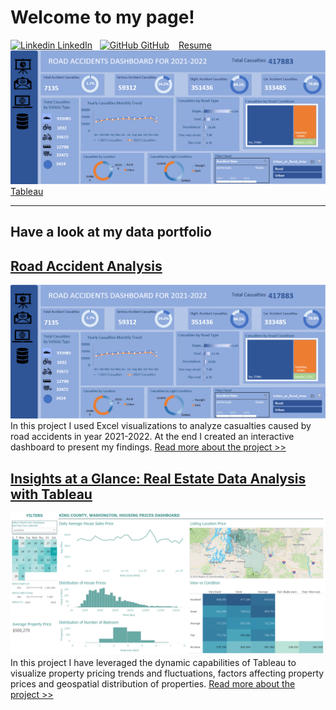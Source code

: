 # Welcome to my page!
[![Linkedin](https://i.stack.imgur.com/gVE0j.png) LinkedIn](https://linkedin.com/in/naimamunir)
&nbsp;
[![GitHub](https://i.stack.imgur.com/tskMh.png) GitHub](https://github.com/NaimaMunir) &ensp;
[Resume](https://www.canva.com/design/DAFqmrlbjpo/U-mMVP0WN0S2H6bmTte3aA/view?utm_content=DAFqmrlbjpo&utm_campaign=designshare&utm_medium=link&utm_source=publishsharelink) &nbsp; 
[![Tableau](/assets/Dashboard_final_roadAccidnets.png) Tableau](https://public.tableau.com/app/profile/naima.munir6150/vizzes)


----


## Have a look at my data portfolio


## [Road Accident Analysis](https://www.linkedin.com/pulse/road-accident-analysis-excel-naima-munir%3FtrackingId=y4CiOf3NPGRdmyzi1gzu9w%253D%253D/?trackingId=y4CiOf3NPGRdmyzi1gzu9w%3D%3D)
![](/assets/Dashboard_final_roadAccidnets.png)
In this project I used Excel visualizations to analyze casualties caused by road accidents in year 2021-2022. At the end I created an interactive dashboard to present my findings. [Read more about the project >>](https://www.linkedin.com/pulse/road-accident-analysis-excel-naima-munir%3FtrackingId=y4CiOf3NPGRdmyzi1gzu9w%253D%253D/?trackingId=y4CiOf3NPGRdmyzi1gzu9w%3D%3D)



## [Insights at a Glance: Real Estate Data Analysis with Tableau](https://www.linkedin.com/pulse/insights-glance-real-estate-data-analysis-tableau-naima-munir-igurf/?trackingId=S5Myk1WnS%2Fi8dhHylhGkgw%3D%3D)
![](/assets/realestate_dashboard.png)
 In this project I have leveraged the dynamic capabilities of Tableau to visualize property pricing trends and fluctuations, factors affecting property prices and geospatial distribution of properties.  [Read more about the project >>](https://www.linkedin.com/pulse/insights-glance-real-estate-data-analysis-tableau-naima-munir-igurf/?trackingId=igv9BIOKSK2s3NX0fLmbsw%3D%3D)














